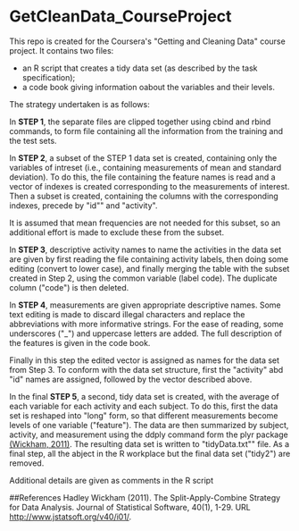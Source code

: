# GetCleanData_CourseProject

This repo is created for the Coursera's "Getting and Cleaning Data" course project. It contains two files:

* an R script that creates a tidy data set (as described by the task specification);
* a code book giving information oabout the variables and their levels. 

The strategy undertaken is as follows:

In **STEP 1**, the separate files are clipped together using cbind and rbind commands, to form file containing all the information from the training and the test sets. 

In **STEP 2**, a subset of the STEP 1 data set is created, containing only the variables of intreset (i.e., containing measurements of mean and standard deviation). To do this, the file containing the feature names is read and a vector of indexes is created corresponding to the measurements of interest. Then a subset is created, containing the columns with the corresponding indexes, precede by "id"" and "activity". 

It is assumed that mean frequencies are not needed for this subset, so an additional effort is made to exclude these from the subset. 

In **STEP 3**, descriptive activity names to name the activities in the data set are given by first reading the file containing activity labels, then doing some editing (convert to lower case), and finally merging the table with the subset created in Step 2, using the common variable (label code). The duplicate column ("code") is then deleted.

In **STEP 4**, measurements are given appropriate descriptive names. Some text editing is made to discard illegal characters and replace the abbreviations with more informative strings. For the ease of reading, some underscores ("_") and uppercase letters are added. The full description of the features is given in the code book. 

Finally in this step the edited vector is assigned as names for the data set from Step 3. To conform with the data set structure, first the "activity" abd "id" names are assigned, followed by the vector described above. 

In the final **STEP 5**, a second, tidy data set is created, with the average of each variable for each activity and each subject. To do this, first the data set is reshaped into "long" form, so that different measurements become levels of one variable ("feature"). The data are then summarized by subject, activity, and measurement using the ddply command form the plyr package [(Wickham, 2011)](http://www.jstatsoft.org/v40/i01/). The resulting data set is written to "tidyData.txt"" file. As a final step, all the abject in the R workplace but the final data set ("tidy2") are removed.

Additional details are given as comments in the R script

##References
Hadley Wickham (2011). The Split-Apply-Combine Strategy for Data Analysis. Journal of Statistical Software, 40(1), 1-29. URL http://www.jstatsoft.org/v40/i01/. 


